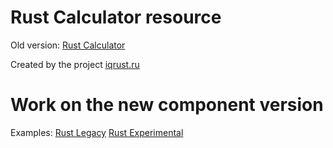 Rust Calculator resource
========================

Old version: [Rust Calculator](http://dev.beforydeath.ru/RustCalculator/Examples.html)

Created by the project [iqrust.ru](http://www.iqrust.ru/calculator_resources/)

Work on the new component version
=================================

Examples: 
  [Rust Legacy](http://dev.beforydeath.ru/RustCalculator/new/Examples.html)
  [Rust Experimental](http://dev.beforydeath.ru/RustCalculator/new/ExamplesExp.html)
